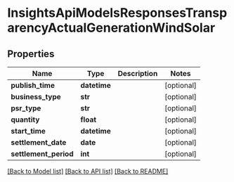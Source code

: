 # InsightsApiModelsResponsesTransparencyActualGenerationWindSolar

## Properties
Name | Type | Description | Notes
------------ | ------------- | ------------- | -------------
**publish_time** | **datetime** |  | [optional] 
**business_type** | **str** |  | [optional] 
**psr_type** | **str** |  | [optional] 
**quantity** | **float** |  | [optional] 
**start_time** | **datetime** |  | [optional] 
**settlement_date** | **date** |  | [optional] 
**settlement_period** | **int** |  | [optional] 

[[Back to Model list]](../README.md#documentation-for-models) [[Back to API list]](../README.md#documentation-for-api-endpoints) [[Back to README]](../README.md)

